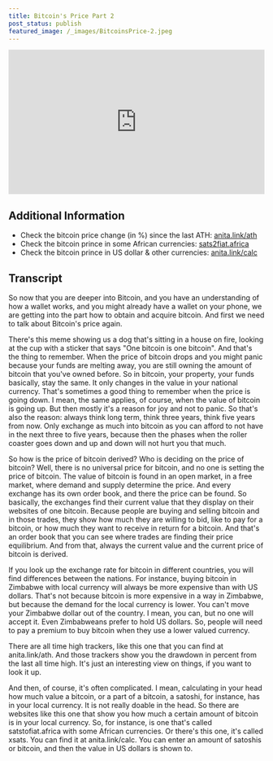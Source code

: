 ```yaml
---
title: Bitcoin's Price Part 2
post_status: publish
featured_image: /_images/BitcoinsPrice-2.jpeg
---
```


<div style="padding:56.25% 0 0 0;position:relative;"><iframe src="https://player.vimeo.com/video/840859633?badge=0&amp;autopause=0&amp;player_id=0&amp;app_id=58479" frameborder="0" allow="autoplay; fullscreen; picture-in-picture" allowfullscreen style="position:absolute;top:0;left:0;width:100%;height:100%;" title="065 Bitcoin‘s Price Part 2"></iframe></div>

<div style="margin-bottom:30px;"></div>

## Additional Information
* Check the bitcoin price change (in %) since the last ATH: [anita.link/ath](https://anita.link/ath)
* Check the bitcoin prince in some African currencies: [sats2fiat.africa](https://sats2fiat.africa/)
* Check the bitcoin prince in US dollar & other currencies: [anita.link/calc](https://anita.link/calc)

## Transcript

So now that you are deeper into Bitcoin, and you have an understanding of how a wallet works, and you might already have a wallet on your phone, we are getting into the part how to obtain and acquire bitcoin. And first we need to talk about Bitcoin's price again. 

There's this meme showing us a dog that's sitting in a house on fire, looking at the cup with a sticker that says "One bitcoin is one bitcoin". And that's the thing to remember. When the price of bitcoin drops and you might panic because your funds are melting away, you are still owning the amount of bitcoin that you've owned before. So in bitcoin, your property, your funds basically, stay the same. It only changes in the value in your national currency. That's sometimes a good thing to remember when the price is going down. I mean, the same applies, of course, when the value of bitcoin is going up. But then mostly it's a reason for joy and not to panic. So that's also the reason: always think long term, think three years, think five years from now. Only exchange as much into bitcoin as you can afford to not have in the next three to five years, because then the phases when the roller coaster goes down and up and down will not hurt you that much. 

So how is the price of bitcoin derived? Who is deciding on the price of bitcoin? Well, there is no universal price for bitcoin, and no one is setting the price of bitcoin. The value of bitcoin is found in an open market, in a free market, where demand and supply determine the price. And every exchange has its own order book, and there the price can be found. So basically, the exchanges find their current value that they display on their websites of one bitcoin. Because people are buying and selling bitcoin and in those trades, they show how much they are willing to bid, like to pay for a bitcoin, or how much they want to receive in return for a bitcoin. And that's an order book that you can see where trades are finding their price equilibrium. And from that, always the current value and the current price of bitcoin is derived. 

If you look up the exchange rate for bitcoin in different countries, you will find differences between the nations. For instance, buying bitcoin in Zimbabwe with local currency will always be more expensive than with US dollars. That's not because bitcoin is more expensive in a way in Zimbabwe, but because the demand for the local currency is lower. You can't move your Zimbabwe dollar out of the country. I mean, you can, but no one will accept it. Even Zimbabweans prefer to hold US dollars. So, people will need to pay a premium to buy bitcoin when they use a lower valued currency. 

There are all time high trackers, like this one that you can find at anita.link/ath. And those trackers show you the drawdown in percent from the last all time high. It's just an interesting view on things, if you want to look it up. 

And then, of course, it's often complicated. I mean, calculating in your head how much value a bitcoin, or a part of a bitcoin, a satoshi, for instance, has in your local currency. It is not really doable in the head. So there are websites like this one that show you how much a certain amount of bitcoin is in your local currency. So, for instance, is one that's called satstofiat.africa with some African currencies. Or there's this one, it's called xsats. You can find it at anita.link/calc. You can enter an amount of satoshis or bitcoin, and then the value in US dollars is shown to.
